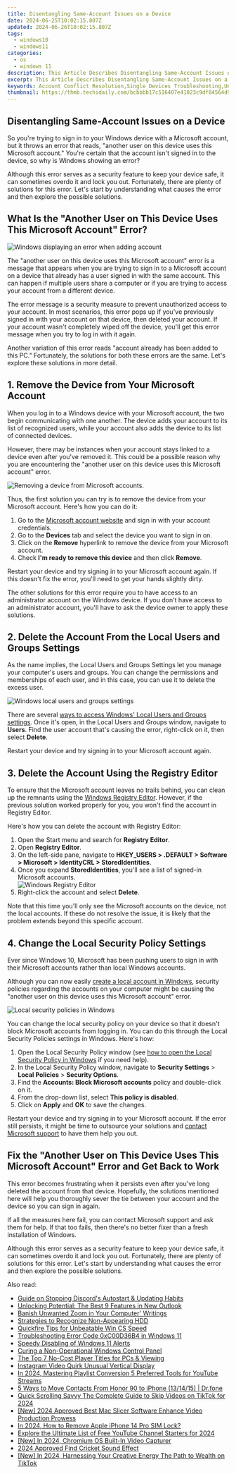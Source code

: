 ```yaml
---
title: Disentangling Same-Account Issues on a Device
date: 2024-06-25T10:02:15.807Z
updated: 2024-06-26T10:02:15.807Z
tags:
  - windows10
  - windows11
categories:
  - os
  - windows 11
description: This Article Describes Disentangling Same-Account Issues on a Device
excerpt: This Article Describes Disentangling Same-Account Issues on a Device
keywords: Account Conflict Resolution,Single Devices Troubleshooting,Unique User Error Fixing,Multi-Account Login Problems,Identifying Same-ID Issues,Device Access Anomalies,Separating Multiple Logins
thumbnail: https://thmb.techidaily.com/bcbbbb17c516407e41023c9df84564d9e208249f4419e84badf29d91094b0794.jpg
---
```


## Disentangling Same-Account Issues on a Device

 So you're trying to sign in to your Windows device with a Microsoft account, but it throws an error that reads, "another user on this device uses this Microsoft account." You're certain that the account isn't signed in to the device, so why is Windows showing an error?

 Although this error serves as a security feature to keep your device safe, it can sometimes overdo it and lock you out. Fortunately, there are plenty of solutions for this error. Let's start by understanding what causes the error and then explore the possible solutions.

## What Is the "Another User on This Device Uses This Microsoft Account" Error?

![Windows displaying an error when adding account](https://static1.makeuseofimages.com/wordpress/wp-content/uploads/2023/07/windows-already-signedin.jpg)

 The "another user on this device uses this Microsoft account" error is a message that appears when you are trying to sign in to a Microsoft account on a device that already has a user signed in with the same account. This can happen if multiple users share a computer or if you are trying to access your account from a different device.

 The error message is a security measure to prevent unauthorized access to your account. In most scenarios, this error pops up if you've previously signed in with your account on that device, then deleted your account. If your account wasn't completely wiped off the device, you'll get this error message when you try to log in with it again.

 Another variation of this error reads "account already has been added to this PC." Fortunately, the solutions for both these errors are the same. Let's explore these solutions in more detail.

## 1\. Remove the Device from Your Microsoft Account

 When you log in to a Windows device with your Microsoft account, the two begin communicating with one another. The device adds your account to its list of recognized users, while your account also adds the device to its list of connected devices.

 However, there may be instances when your account stays linked to a device even after you've removed it. This could be a possible reason why you are encountering the "another user on this device uses this Microsoft account" error.

![Removing a device from Microsoft accounts.](https://static1.makeuseofimages.com/wordpress/wp-content/uploads/2023/07/microsoft-account-devices.jpg)

 Thus, the first solution you can try is to remove the device from your Microsoft account. Here's how you can do it:

1. Go to the [Microsoft account website](https://account.microsoft.com) and sign in with your account credentials.
2. Go to the **Devices** tab and select the device you want to sign in on.
3. Click on the **Remove** hyperlink to remove the device from your Microsoft account.
4. Check **I'm ready to remove this device** and then click **Remove**.

 Restart your device and try signing in to your Microsoft account again. If this doesn't fix the error, you'll need to get your hands slightly dirty.

 The other solutions for this error require you to have access to an administrator account on the Windows device. If you don't have access to an administrator account, you'll have to ask the device owner to apply these solutions.

## 2\. Delete the Account From the Local Users and Groups Settings

 As the name implies, the Local Users and Groups Settings let you manage your computer's users and groups. You can change the permissions and memberships of each user, and in this case, you can use it to delete the excess user.

![Windows local users and groups settings](https://static1.makeuseofimages.com/wordpress/wp-content/uploads/2023/07/windows-local-users.jpg)

 There are several [ways to access Windows' Local Users and Groups settings](https://www.makeuseof.com/windows-open-local-users-and-groups/). Once it's open, in the Local Users and Groups window, navigate to **Users**. Find the user account that's causing the error, right-click on it, then select **Delete**.

 Restart your device and try signing in to your Microsoft account again.

## 3\. Delete the Account Using the Registry Editor

 To ensure that the Microsoft account leaves no trails behind, you can clean up the remnants using the [Windows Registry Editor](https://www.makeuseof.com/tag/what-is-the-windows-registry-editor-and-how-do-i-use-it-makeuseof-explains/). However, if the previous solution worked properly for you, you won't find the account in Registry Editor.

 Here's how you can delete the account with Registry Editor:

1. Open the Start menu and search for **Registry Editor**.
2. Open **Registry Editor**.
3. On the left-side pane, navigate to **HKEY\_USERS > .DEFAULT > Software > Microsoft > IdentityCRL > StoredIdentities**.
4. Once you expand **StoredIdentities**, you'll see a list of signed-in Microsoft accounts.  
![Windows Registry Editor](https://static1.makeuseofimages.com/wordpress/wp-content/uploads/2023/07/windwos-registery-user.jpg)
5. Right-click the account and select **Delete**.

 Note that this time you'll only see the Microsoft accounts on the device, not the local accounts. If these do not resolve the issue, it is likely that the problem extends beyond this specific account.

## 4\. Change the Local Security Policy Settings

 Ever since Windows 10, Microsoft has been pushing users to sign in with their Microsoft accounts rather than local Windows accounts.

 Although you can now easily [create a local account in Windows](https://www.makeuseof.com/windows-11-create-local-user-account/), security policies regarding the accounts on your computer might be causing the "another user on this device uses this Microsoft account" error.

![Local security policies in Windows](https://static1.makeuseofimages.com/wordpress/wp-content/uploads/2023/07/windows-security-policy.jpg)

 You can change the local security policy on your device so that it doesn't block Microsoft accounts from logging in. You can do this through the Local Security Policies settings in Windows. Here's how:

1. Open the Local Security Policy window (see [how to open the Local Security Policy in Windows](https://www.makeuseof.com/windows-11-local-security-policy/) if you need help).
2. In the Local Security Policy window, navigate to **Security Settings** \> **Local Policies** \> **Security Options**.
3. Find the **Accounts: Block Microsoft accounts** policy and double-click on it.
4. From the drop-down list, select **This policy is disabled**.
5. Click on **Apply** and **OK** to save the changes.

 Restart your device and try signing in to your Microsoft account. If the error still persists, it might be time to outsource your solutions and [contact Microsoft support](https://www.makeuseof.com/contact-microsoft-support/) to have them help you out.

## Fix the "Another User on This Device Uses This Microsoft Account" Error and Get Back to Work

 This error becomes frustrating when it persists even after you've long deleted the account from that device. Hopefully, the solutions mentioned here will help you thoroughly sever the tie between your account and the device so you can sign in again.

 If all the measures here fail, you can contact Microsoft support and ask them for help. If that too fails, then there's no better fixer than a fresh installation of Windows.

 Although this error serves as a security feature to keep your device safe, it can sometimes overdo it and lock you out. Fortunately, there are plenty of solutions for this error. Let's start by understanding what causes the error and then explore the possible solutions.

<span class="atpl-alsoreadstyle">Also read:</span>
<div><ul>
<li><a href="https://win11.techidaily.com/guide-on-stopping-discords-autostart-and-updating-habits/"><u>Guide on Stopping Discord's Autostart & Updating Habits</u></a></li>
<li><a href="https://win11.techidaily.com/unlocking-potential-the-best-9-features-in-new-outlook/"><u>Unlocking Potential: The Best 9 Features in New Outlook</u></a></li>
<li><a href="https://win11.techidaily.com/banish-unwanted-zoom-in-your-computer-writings/"><u>Banish Unwanted Zoom in Your Computer' Writings</u></a></li>
<li><a href="https://win11.techidaily.com/strategies-to-recognize-non-appearing-hdd/"><u>Strategies to Recognize Non-Appearing HDD</u></a></li>
<li><a href="https://win11.techidaily.com/quickfire-tips-for-unbeatable-win-cs-speed/"><u>Quickfire Tips for Unbeatable Win CS Speed</u></a></li>
<li><a href="https://win11.techidaily.com/troubleshooting-error-code-0xc00d36b4-in-windows-11/"><u>Troubleshooting Error Code 0xC00D36B4 in Windows 11</u></a></li>
<li><a href="https://win11.techidaily.com/speedy-disabling-of-windows-11-alerts/"><u>Speedy Disabling of Windows 11 Alerts</u></a></li>
<li><a href="https://win11.techidaily.com/curing-a-non-operational-windows-control-panel/"><u>Curing a Non-Operational Windows Control Panel</u></a></li>
<li><a href="https://win11.techidaily.com/the-top-7-no-cost-player-titles-for-pcs-and-viewing/"><u>The Top 7 No-Cost Player Titles for PCs & Viewing</u></a></li>
<li><a href="https://extra-lessons.techidaily.com/instagram-video-quirk-unusual-vertical-display/"><u>Instagram Video Quirk  Unusual Vertical Display</u></a></li>
<li><a href="https://youtube-stream.techidaily.com/in-2024-mastering-playlist-conversion-5-preferred-tools-for-youtube-streams/"><u>In 2024, Mastering Playlist Conversion  5 Preferred Tools for YouTube Streams</u></a></li>
<li><a href="https://blog-min.techidaily.com/5-ways-to-move-contacts-from-honor-90-to-iphone-131415-drfone-by-drfone-transfer-from-android-transfer-from-android/"><u>5 Ways to Move Contacts From Honor 90 to iPhone (13/14/15) | Dr.fone</u></a></li>
<li><a href="https://tiktok-clips.techidaily.com/quick-scrolling-savvy-the-complete-guide-to-skip-videos-on-tiktok-for-2024/"><u>Quick Scrolling Savvy  The Complete Guide to Skip Videos on TikTok for 2024</u></a></li>
<li><a href="https://facebook-record-videos.techidaily.com/new-2024-approved-best-mac-slicer-software-enhance-video-production-prowess/"><u>[New] 2024 Approved  Best Mac Slicer Software  Enhance Video Production Prowess</u></a></li>
<li><a href="https://sim-unlock.techidaily.com/in-2024-how-to-remove-apple-iphone-14-pro-sim-lock-by-drfone-ios/"><u>In 2024, How to Remove Apple iPhone 14 Pro SIM Lock?</u></a></li>
<li><a href="https://youtube-help.techidaily.com/explore-the-ultimate-list-of-free-youtube-channel-starters-for-2024/"><u>Explore the Ultimate List of Free YouTube Channel Starters for 2024</u></a></li>
<li><a href="https://screen-capture.techidaily.com/new-in-2024-chromium-os-built-in-video-capturer/"><u>[New] In 2024, Chromium OS Built-In Video Capturer</u></a></li>
<li><a href="https://sound-tweaking.techidaily.com/2024-approved-find-cricket-sound-effect/"><u>2024 Approved Find Cricket Sound Effect</u></a></li>
<li><a href="https://tiktok-video-files.techidaily.com/new-in-2024-harnessing-your-creative-energy-the-path-to-wealth-on-tiktok/"><u>[New] In 2024, Harnessing Your Creative Energy  The Path to Wealth on TikTok</u></a></li>
</ul></div>

<ins class="adsbygoogle"
      style="display:block"
      data-ad-client="ca-pub-7571918770474297"
      data-ad-slot="8358498916"
      data-ad-format="auto"
      data-full-width-responsive="true"></ins>